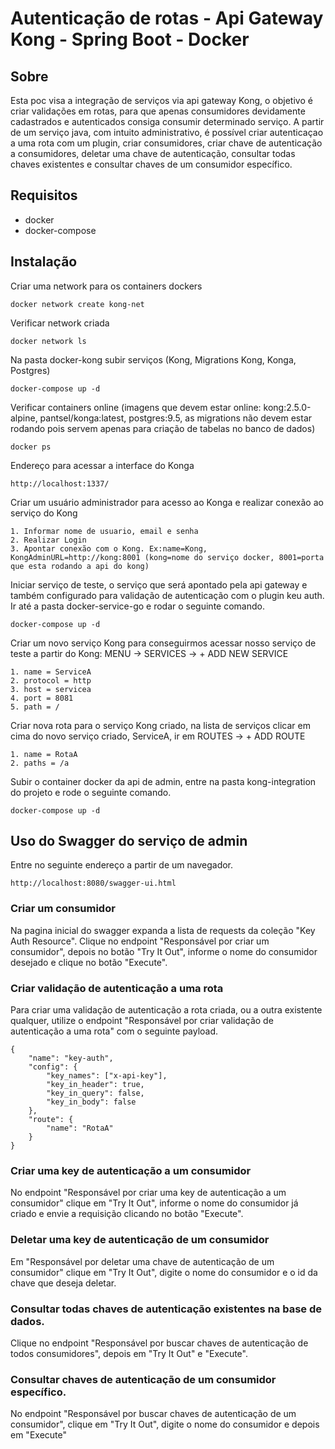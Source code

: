 # Autenticação de rotas - Api Gateway Kong - Spring Boot - Docker

## Sobre
Esta poc visa a integração de serviços via api gateway Kong, o objetivo é criar validações em rotas, para que apenas consumidores devidamente cadastrados e autenticados consiga consumir determinado serviço. A partir de um serviço java, com intuito administrativo, é possível criar autenticaçao a uma rota com um plugin, criar consumidores, criar chave de autenticação a consumidores, deletar uma chave de autenticação, consultar todas chaves existentes e consultar chaves de um consumidor específico. 

## Requisitos
  - docker
  - docker-compose

## Instalação
Criar uma network para os containers dockers
```
docker network create kong-net
```
Verificar network criada
```
docker network ls
```
Na pasta docker-kong subir serviços (Kong, Migrations Kong, Konga, Postgres)
```
docker-compose up -d
```
Verificar containers online (imagens que devem estar online: kong:2.5.0-alpine, pantsel/konga:latest, postgres:9.5, as migrations não devem estar rodando pois servem apenas
                             para criação de tabelas no banco de dados)
```
docker ps
```
Endereço para acessar a interface do Konga
```
http://localhost:1337/
```
Criar um usuário administrador para acesso ao Konga e realizar conexão ao serviço do Kong
```
1. Informar nome de usuario, email e senha
2. Realizar Login
3. Apontar conexão com o Kong. Ex:name=Kong, KongAdminURL=http://kong:8001 (kong=nome do serviço docker, 8001=porta que esta rodando a api do kong)
```

Iniciar serviço de teste, o serviço que será apontado pela api gateway e também configurado para validação de autenticação com o plugin keu auth.
Ir até a pasta docker-service-go e rodar o seguinte comando.
```
docker-compose up -d
```

Criar um novo serviço Kong para conseguirmos acessar nosso serviço de teste a partir do Kong: MENU -> SERVICES -> + ADD NEW SERVICE
```
1. name = ServiceA
2. protocol = http
3. host = servicea
4. port = 8081
5. path = /
```
Criar nova rota para o serviço Kong criado, na lista de serviços clicar em cima do novo serviço criado, ServiceA, ir em ROUTES -> + ADD ROUTE
```
1. name = RotaA
2. paths = /a 
```
Subir o container docker da api de admin, entre na pasta kong-integration do projeto e rode o seguinte comando.
```
docker-compose up -d
```
## Uso do Swagger do serviço de admin
Entre no seguinte endereço a partir de um navegador.
```
http://localhost:8080/swagger-ui.html
```
### Criar um consumidor
Na pagina inicial do swagger expanda a lista de requests da coleção "Key Auth Resource". Clique no endpoint "Responsável por criar um consumidor", depois no botão "Try It Out", informe o nome do consumidor desejado e clique no botão "Execute".

### Criar validação de autenticação a uma rota
Para criar uma validação de autenticação a rota criada, ou a outra existente qualquer, utilize o endpoint "Responsável por criar validação de autenticação a uma rota" com o seguinte payload.
```
{
    "name": "key-auth",
    "config": {
        "key_names": ["x-api-key"],
        "key_in_header": true,
        "key_in_query": false,
        "key_in_body": false
    },
    "route": {
        "name": "RotaA"
    }
}
```
### Criar uma key de autenticação a um consumidor
No endpoint "Responsável por criar uma key de autenticação a um consumidor" clique em "Try It Out", informe o nome do consumidor já criado e envie a requisição clicando no botão "Execute".

### Deletar uma key de autenticação de um consumidor
Em "Responsável por deletar uma chave de autenticação de um consumidor" clique em "Try It Out", digite o nome do consumidor e o id da chave que deseja deletar.

### Consultar todas chaves de autenticação existentes na base de dados.
Clique no endpoint "Responsável por buscar chaves de autenticação de todos consumidores", depois em "Try It Out" e "Execute".

### Consultar chaves de autenticação de um consumidor específico.
No endpoint "Responsável por buscar chaves de autenticação de um consumidor", clique em "Try It Out", digite o nome do consumidor e depois em "Execute"